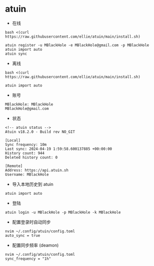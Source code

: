 # atuin

- 在线
```shell
bash <(curl https://raw.githubusercontent.com/ellie/atuin/main/install.sh)
 
atuin register -u MBlackHole -e MBlackHole@gmail.com -p MBlackHole
atuin import auto
atuin sync
```

- 离线
```shell
bash <(curl https://raw.githubusercontent.com/ellie/atuin/main/install.sh)

atuin import auto
```

- 账号
```shell
MBlackHole: MBlackHole
MBlackHole@gmail.com
```

- 状态
```shell
<!-- atuin status -->
Atuin v18.2.0 - Build rev NO_GIT

[Local]
Sync frequency: 10m
Last sync: 2024-04-19 1:59:58.600137885 +00:00:00
History count: 944
Deleted history count: 0

[Remote]
Address: https://api.atuin.sh
Username: MBlackHole
```

- 导入本地历史到 atuin
```shell
atuin import auto
```

- 登陆
```shell
atuin login -u MBlackHole -p MBlackHole -k MBlackHole
```

- 配置登录时自动同步
```shell
nvim ~/.config/atuin/config.toml
auto_sync = true
```

- 配置同步频率 (deamon)
```shell
nvim ~/.config/atuin/config.toml
sync_frequency = "1h"
```

